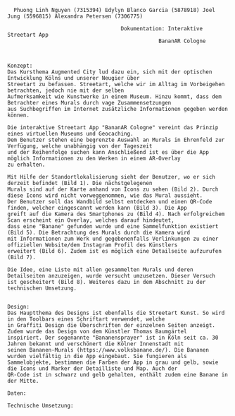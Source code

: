       Phuong Linh Nguyen (7315394) Edylyn Blanco Garcia (5878918) Joel Jung (5596815) Alexandra Petersen (7306775)
    													
										Dokumentation: Interaktive Streetart App
													BananAR Cologne
													
	
	
	Konzept:
	Das Kursthema Augmented City lud dazu ein, sich mit der optischen Entwicklung Kölns und unserer Neugier über 
	Streetart zu befassen. Streetart, welche wir im Alltag im Vorbeigehen betrachten, jedoch nie mit der selben 
	Aufmerksamkeit wie Kunstwerke in einem Museum. Hinzu kommt, dass dem Betrachter eines Murals durch vage Zusammensetzungen
	aus Suchbegriffen im Internet zusätzliche Informationen gegeben werden können. 
	
	Die interaktive Streetart App "BananAR Cologne" vereint das Prinzip eines virtuellen Museums und Geocaching.
	Dem Benutzer stehen eine begrenzte Auswahl an Murals in Ehrenfeld zur Verfügung, welche unabhängig von der Tageszeit
	und der Reihenfolge suchen kann Anschließend ist es über die App möglich Informationen zu den Werken in einem AR-Overlay
	zu erhalten. 
	
	Mit Hilfe der Standortlokalisierung sieht der Benutzer, wo er sich derzeit befindet (Bild 1). Die nächstgelegenen
	Murals sind auf der Karte anhand von Icons zu sehen (Bild 2). Durch diese Icons wird nicht vorweggenommen, wie das Mural aussieht. 
	Der Benutzer soll das Wandbild selbst entdecken und einen QR-Code finden, welcher eingescannt werden kann (Bild 3). Die App
	greift auf die Kamera des Smartphones zu (Bild 4). Nach erfolgreichem Scan erscheint ein Overlay, welches darauf hindeutet, 
	dass eine "Banane" gefunden wurde und eine Sammelfunktion existiert (Bild 5). Die Betrachtung des Murals durch die Kamera wird 
	mit Informationen zum Werk und gegebenenfalls Verlinkungen zu einer offiziellen Website/dem Instagram Profil des Künstlers 
	erweitert (Bild 6). Zudem ist es möglich eine Detailseite aufzurufen (Bild 7). 
	
	Die Idee, eine Liste mit allen gesammelten Murals und deren Detailseiten anzuzeigen, wurde versucht umzusetzen. Dieser Versuch
	ist gescheitert (Bild 8). Weiteres dazu in dem Abschnitt zu der technischen Umsetzung.
	
	
	Design: 
	Das Hauptthema des Designs ist ebenfalls die Streetart Kunst. So wird in den Toolbars eines Schriftart verwendet, welche
	in Graffiti Design die Überschriften der einzelnen Seiten anzeigt. Zudem wurde das Design von dem Künstler Thomas Baumgärtel
	inspiriert. Der sogenannte "Bananensprayer" ist in Köln seit ca. 30 Jahren bekannt und verschönert die Kölner Innenstadt mit 
	seinen Bananen-Murals (https://www.volksbanane.de/). Die Bananen wurden vielfältig in die App eingebaut. Sie fungieren als
	Sammelobjekte, bestimmen die Farben der App in grau und gelb, sowie die Icons und Marker der Detailliste und Map. Auch der 
	QR-Code ist in schwarz und gelb gehalten, enthält zudem eine Banane in der Mitte. 
	
	Daten: 
	
	Technische Umsetzung: 
	
	
	




